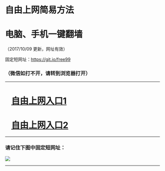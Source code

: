 ﻿# 自由上网简易方法

# 电脑、手机一键翻墙

（2017/10/09 更新，网址有效）

固定短网址：https://git.io/free99

### （微信如打不开，请转到浏览器打开）


***





# &nbsp;&nbsp; <a href="http://ft340010549.fwq-tz-1001.info/fwqtz01.html?t=10090011081 " target="_blank">自由上网入口1</a>
# &nbsp;&nbsp; <a href="http://ft2256216374.fwq-tz-1002.info/fwqtz02.html?t=100900128354 " target="_blank">自由上网入口2</a>
***

### 请记住下图中固定短网址：

<img src="https://s3-us-west-2.amazonaws.com/fwq-1001/yjfq-20170905okok.png" /> 


***

